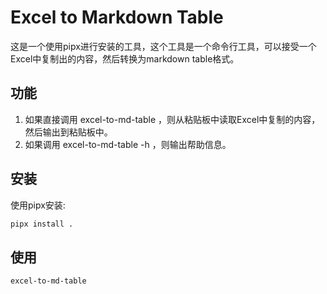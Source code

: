 # Excel to Markdown Table

这是一个使用pipx进行安装的工具，这个工具是一个命令行工具，可以接受一个Excel中复制出的内容，然后转换为markdown table格式。

## 功能

1. 如果直接调用 excel-to-md-table ，则从粘贴板中读取Excel中复制的内容，然后输出到粘贴板中。
2. 如果调用 excel-to-md-table -h ，则输出帮助信息。

## 安装

使用pipx安装:

```bash
pipx install .
```

## 使用

```bash
excel-to-md-table
```

